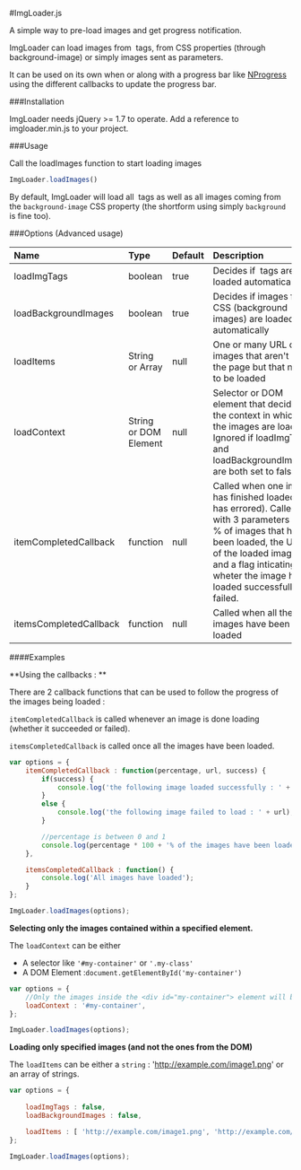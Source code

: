 #ImgLoader.js

A simple way to pre-load images and get progress notification.

ImgLoader can load images from <img> tags, from CSS properties (through background-image) or simply images sent as parameters.

It can be used on its own when or along with a progress bar like [NProgress](https://github.com/rstacruz/nprogress) using the different callbacks to update the progress bar.

###Installation

ImgLoader needs jQuery >= 1.7 to operate. Add a reference to imgloader.min.js to your project.

###Usage

Call the loadImages function to start loading images

```javascript
ImgLoader.loadImages()
```

By default, ImgLoader will load all <img> tags as well as all images coming from the ```background-image``` CSS property (the shortform using simply ```background``` is fine too).

###Options (Advanced usage)

| Name         | Type           | Default      | Description   |
| :------------|:---------------|:-------------|:--------------|
| loadImgTags  | boolean        | true         | Decides if <img> tags are loaded automatically |
| loadBackgroundImages | boolean | true        | Decides if images from CSS (background images) are loaded automatically |
| loadItems    | String or Array | null        | One or many URL of images that aren't on the page but that need to be loaded |
| loadContext  | String or DOM Element | null  | Selector or DOM element that decides the context in which the images are loaded. Ignored if loadImgTags and loadBackgroundImages are both set to false |
| itemCompletedCallback | function | null      | Called when one image has finished loaded (or has errored). Called with 3 parameters : the % of images that have been loaded, the URL of the loaded image and a flag inticating wheter the image has loaded successfully or failed. |
| itemsCompletedCallback | function | null     | Called when all the images have been loaded |

####Examples

**Using the callbacks : **

There are 2 callback functions that can be used to follow the progress of the images being loaded : 

```itemCompletedCallback``` is called whenever an image is done loading (whether it succeeded or failed).

```itemsCompletedCallback``` is called once all the images have been loaded.

```javascript
var options = {
    itemCompletedCallback : function(percentage, url, success) {
        if(success) {
            console.log('the following image loaded successfully : ' + url);
        }
        else {
            console.log('the following image failed to load : ' + url);
        }

        //percentage is between 0 and 1
        console.log(percentage * 100 + '% of the images have been loaded');
    },

    itemsCompletedCallback : function() {
        console.log('All images have loaded');
    }
};

ImgLoader.loadImages(options);
```

**Selecting only the images contained within a specified element.**

The ```loadContext``` can be either 
- A selector like ```'#my-container'``` or ```'.my-class'```
- A DOM Element :```document.getElementById('my-container')```

```javascript
var options = {
    //Only the images inside the <div id="my-container"> element will be loaded
    loadContext : '#my-container',
};

ImgLoader.loadImages(options);
```

**Loading only specified images (and not the ones from the DOM)**

The ```loadItems``` can be either a ```string``` : 'http://example.com/image1.png' or an array of strings.

```javascript
var options = {
    
    loadImgTags : false,
    loadBackgroundImages : false,

    loadItems : [ 'http://example.com/image1.png', 'http://example.com/image2.png', 'http://example.com/image3.png']
};

ImgLoader.loadImages(options);
```